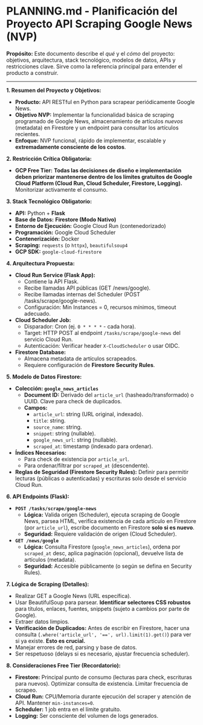 # PLANNING.md - Planificación del Proyecto API Scraping Google News (NVP)

**Propósito:** Este documento describe el *qué* y el *cómo* del proyecto: objetivos, arquitectura, stack tecnológico, modelos de datos, APIs y restricciones clave. Sirve como la referencia principal para entender el producto a construir.

---

**1. Resumen del Proyecto y Objetivos:**

*   **Producto:** API RESTful en Python para scrapear periódicamente Google News.
*   **Objetivo NVP:** Implementar la funcionalidad básica de scraping programado de Google News, almacenamiento de artículos *nuevos* (metadata) en Firestore y un endpoint para consultar los artículos recientes.
*   **Enfoque:** NVP funcional, rápido de implementar, escalable y **extremadamente consciente de los costos**.

**2. Restricción Crítica Obligatoria:**

*   **GCP Free Tier:** **Todas las decisiones de diseño e implementación deben priorizar mantenerse dentro de los límites gratuitos de Google Cloud Platform (Cloud Run, Cloud Scheduler, Firestore, Logging).** Monitorizar activamente el consumo.

**3. Stack Tecnológico Obligatorio:**

*   **API:** Python + **Flask**
*   **Base de Datos:** **Firestore (Modo Nativo)**
*   **Entorno de Ejecución:** Google Cloud Run (contenedorizado)
*   **Programación:** Google Cloud Scheduler
*   **Contenerización:** Docker
*   **Scraping:** `requests` (o `httpx`), `beautifulsoup4`
*   **GCP SDK:** `google-cloud-firestore`

**4. Arquitectura Propuesta:**

*   **Cloud Run Service (Flask App):**
    *   Contiene la API Flask.
    *   Recibe llamadas API públicas (GET /news/google).
    *   Recibe llamadas internas del Scheduler (POST /tasks/scrape/google-news).
    *   Configuración: Min Instances = 0, recursos mínimos, timeout adecuado.
*   **Cloud Scheduler Job:**
    *   Disparador: Cron (ej. `0 * * * *` - cada hora).
    *   Target: HTTP POST al endpoint `/tasks/scrape/google-news` del servicio Cloud Run.
    *   Autenticación: Verificar header `X-CloudScheduler` o usar OIDC.
*   **Firestore Database:**
    *   Almacena metadata de artículos scrapeados.
    *   Requiere configuración de **Firestore Security Rules**.

**5. Modelo de Datos Firestore:**

*   **Colección: `google_news_articles`**
    *   **Document ID:** Derivado del `article_url` (hasheado/transformado) o UUID. Clave para check de duplicados.
    *   **Campos:**
        *   `article_url`: string (URL original, indexado).
        *   `title`: string.
        *   `source_name`: string.
        *   `snippet`: string (nullable).
        *   `google_news_url`: string (nullable).
        *   `scraped_at`: timestamp (indexado para ordenar).
*   **Índices Necesarios:**
    *   Para check de existencia por `article_url`.
    *   Para ordenar/filtrar por `scraped_at` (descendente).
*   **Reglas de Seguridad (Firestore Security Rules):** Definir para permitir lecturas (públicas o autenticadas) y escrituras solo desde el servicio Cloud Run.

**6. API Endpoints (Flask):**

*   **`POST /tasks/scrape/google-news`**
    *   **Lógica:** Valida origen (Scheduler), ejecuta scraping de Google News, parsea HTML, verifica existencia de cada artículo en Firestore (por `article_url`), escribe documento en Firestore **solo si es nuevo**.
    *   **Seguridad:** Requiere validación de origen (Cloud Scheduler).
*   **`GET /news/google`**
    *   **Lógica:** Consulta Firestore (`google_news_articles`), ordena por `scraped_at` desc, aplica paginación (opcional), devuelve lista de artículos (metadata).
    *   **Seguridad:** Accesible públicamente (o según se defina en Security Rules).

**7. Lógica de Scraping (Detalles):**

*   Realizar GET a Google News (URL específica).
*   Usar BeautifulSoup para parsear. **Identificar selectores CSS robustos** para títulos, enlaces, fuentes, snippets (sujeto a cambios por parte de Google).
*   Extraer datos limpios.
*   **Verificación de Duplicados:** Antes de escribir en Firestore, hacer una consulta (`.where('article_url', '==', url).limit(1).get()`) para ver si ya existe. **Esto es crucial.**
*   Manejar errores de red, parsing y base de datos.
*   Ser respetuoso (delays si es necesario, ajustar frecuencia scheduler).

**8. Consideraciones Free Tier (Recordatorio):**

*   **Firestore:** Principal punto de consumo (lecturas para check, escrituras para nuevos). Optimizar consulta de existencia. Limitar frecuencia de scrapeo.
*   **Cloud Run:** CPU/Memoria durante ejecución del scraper y atención de API. Mantener `min-instances=0`.
*   **Scheduler:** 1 job entra en el límite gratuito.
*   **Logging:** Ser consciente del volumen de logs generados.